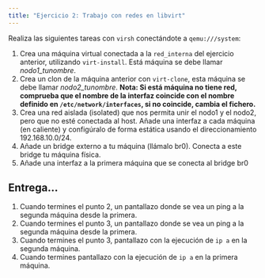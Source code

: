 ```yaml
---
title: "Ejercicio 2: Trabajo con redes en libvirt"
---
```


Realiza las siguientes tareas con `virsh` conectándote a `qemu:///system`:

1. Crea una máquina virtual conectada a la `red_interna` del ejercicio anterior, utilizando `virt-install`. Está máquina se debe llamar *nodo1_tunombre*. 
2. Crea un clon de la máquina anterior con `virt-clone`, esta máquina se debe llamar *nodo2_tunombre*. **Nota: Si está máquina no tiene red, comprueba que el nombre de la interfaz coincide con el nombre definido en `/etc/network/interfaces`, si no coincide, cambia el fichero.**
3. Crea una red aislada (isolated) que nos permita unir el nodo1 y el nodo2, pero que no esté conectada al host. Añade una interfaz a cada máquina (en caliente) y configúralo de forma estática usando el direccionamiento 192.168.10.0/24.
4. Añade un bridge externo a tu máquina (llámalo br0). Conecta a este bridge tu máquina física.
5. Añade una interfaz a la primera máquina que se conecta al bridge br0

## Entrega...

1. Cuando termines el punto 2, un pantallazo donde se vea un ping a la segunda máquina desde la primera.
2. Cuando termines el punto 3, un pantallazo donde se vea un ping a la segunda máquina desde la primera.
3. Cuando termines el punto 3, pantallazo con la ejecución de `ip a` en la segunda máquina.
4. Cuando termines pantallazo con la ejecución de `ip a` en la primera máquina.
